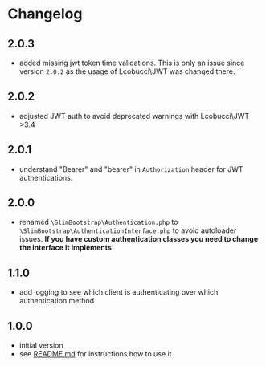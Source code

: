 # Changelog

## 2.0.3
- added missing jwt token time validations. This is only an issue since version `2.0.2` as the usage of Lcobucci\JWT was changed there.

## 2.0.2
- adjusted JWT auth to avoid deprecated warnings with Lcobucci\JWT >3.4

## 2.0.1
- understand "Bearer" and "bearer" in `Authorization` header for JWT authentications.

## 2.0.0
- renamed `\SlimBootstrap\Authentication.php` to `\SlimBootstrap\AuthenticationInterface.php` to avoid autoloader issues. **If you have custom authentication classes you need to change the interface it implements**

## 1.1.0
- add logging to see which client is authenticating over which authentication method

## 1.0.0
- initial version
- see [README.md](README.md) for instructions how to use it
